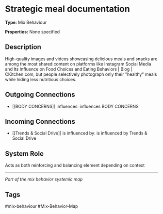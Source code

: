 # Strategic meal documentation

**Type:** Mix Behaviour

**Properties:** None specified

## Description
High-quality images and videos showcasing delicious meals and snacks are among the most shared content on platforms like Instagram Social Media and Its Influence on Food Choices and Eating Behaviors | Blog | CKitchen.com, but people selectively photograph only their "healthy" meals while hiding less nutritious choices.

## Outgoing Connections
- [[BODY CONCERNS]] influences: influences BODY CONCERNS

## Incoming Connections
- [[Trends & Social Drive]] is influenced by: is influenced by Trends & Social Drive

## System Role
Acts as both reinforcing and balancing element depending on context

---
*Part of the mix behavior systemic map*

## Tags
#mix-behaviour #Mix-Behavior-Map
